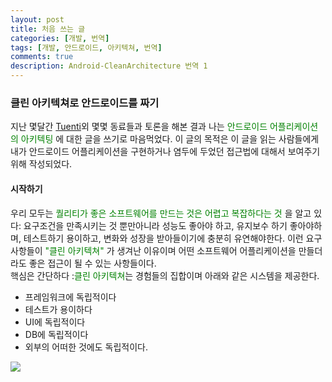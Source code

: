```yaml
---
layout: post
title: 처음 쓰는 글
categories: [개발, 번역]
tags: [개발, 안드로이드, 아키텍쳐, 번역]
comments: true
description: Android-CleanArchitecture 번역 1
---
```


### 클린 아키텍쳐로 안드로이드를 짜기

지난 몇달간 [Tuenti](http://corporate.tuenti.com/en/dev/blog)외 몇몇 동료들과 토론을 해본 결과 나는 <span style="color:green">안드로이드 어플리케이션의 아키텍팅</span> 에 대한 글을 쓰기로 마음먹었다. 이 글의 목적은 이 글을 읽는 사람들에게 내가 안드로이드 어플리케이션을 구현하거나 염두에 두었던 접근법에 대해서 보여주기 위해 작성되었다.

#### 시작하기

우리 모두는 <span style="color:green">퀄리티가 좋은 소프트웨어를 만드는 것은 어렵고 복잡하다는 것</span> 을 알고 있다: 요구조건을 만족시키는 것 뿐만아니라 성능도 좋아야 하고, 유지보수 하기 좋아야하며, 테스트하기 용이하고, 변화와 성장을 받아들이기에 충분히 유연해야한다. 이런 요구사항들이 <span style="color:green">"클린 아키텍쳐"</span> 가 생겨난 이유이며 어떤 소프트웨어 어플리케이션을 만들더라도 좋은 접근이 될 수 있는 사항들이다.  
핵심은 간단하다 :<span style="color:green">클린 아키텍쳐</span>는 경험들의 집합이며 아래와 같은 시스템을 제공한다.

- 프레임워크에 독립적이다
- 테스트가 용이하다
- UI에 독립적이다
- DB에 독립적이다
- 외부의 어떠한 것에도 독립적이다.

<img src = "http://fernandocejas.com/wp-content/uploads/2014/09/clean_architecture1.png">
 

